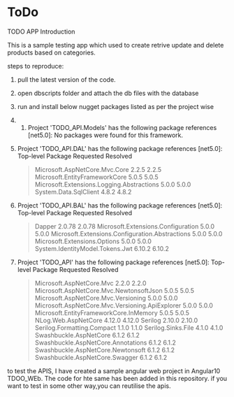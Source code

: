 # ToDo
TODO APP
Introduction

This is a sample testing app which used to create retrive update and delete products based on categories.

steps to reproduce:

1. pull the latest version of the code.
2. open dbscripts folder and attach the db files with the database
3. run and install below nugget packages listed as per the project wise
4. 1. Project 'TODO_API.Models' has the following package references
   [net5.0]: No packages were found for this framework.
   
2. Project 'TODO_API.DAL' has the following package references
   [net5.0]:
   Top-level Package                                Requested   Resolved
   > Microsoft.AspNetCore.Mvc.Core                  2.2.5       2.2.5
   > Microsoft.EntityFrameworkCore                  5.0.5       5.0.5
   > Microsoft.Extensions.Logging.Abstractions      5.0.0       5.0.0
   > System.Data.SqlClient                          4.8.2       4.8.2

3. Project 'TODO_API.BAL' has the following package references
   [net5.0]:
   Top-level Package                                      Requested   Resolved
   > Dapper                                               2.0.78      2.0.78
   > Microsoft.Extensions.Configuration                   5.0.0       5.0.0
   > Microsoft.Extensions.Configuration.Abstractions      5.0.0       5.0.0
   > Microsoft.Extensions.Options                         5.0.0       5.0.0
   > System.IdentityModel.Tokens.Jwt                      6.10.2      6.10.2

4. Project 'TODO_API' has the following package references
   [net5.0]:
   Top-level Package                                      Requested   Resolved
   > Microsoft.AspNetCore.Mvc                             2.2.0       2.2.0
   > Microsoft.AspNetCore.Mvc.NewtonsoftJson              5.0.5       5.0.5
   > Microsoft.AspNetCore.Mvc.Versioning                  5.0.0       5.0.0
   > Microsoft.AspNetCore.Mvc.Versioning.ApiExplorer      5.0.0       5.0.0
   > Microsoft.EntityFrameworkCore.InMemory               5.0.5       5.0.5
   > NLog.Web.AspNetCore                                  4.12.0      4.12.0
   > Serilog                                              2.10.0      2.10.0
   > Serilog.Formatting.Compact                           1.1.0       1.1.0
   > Serilog.Sinks.File                                   4.1.0       4.1.0
   > Swashbuckle.AspNetCore                               6.1.2       6.1.2
   > Swashbuckle.AspNetCore.Annotations                   6.1.2       6.1.2
   > Swashbuckle.AspNetCore.Newtonsoft                    6.1.2       6.1.2
   > Swashbuckle.AspNetCore.Swagger                       6.1.2       6.1.2

to test the APIS, I have created a sample angular web project in Angular10 TDOO_WEb. The code for hte same has been added in this repository.
if you want to test in some other way,you can reutilise the apis.
